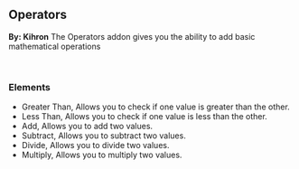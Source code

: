 ## Operators
**By: Kihron**
The Operators addon gives you the ability to add basic mathematical operations

<br>

### Elements
* Greater Than, Allows you to check if one value is greater than the other.
* Less Than, Allows you to check if one value is less than the other.
* Add, Allows you to add two values.
* Subtract, Allows you to subtract two values.
* Divide, Allows you to divide two values.
* Multiply, Allows you to multiply two values.
